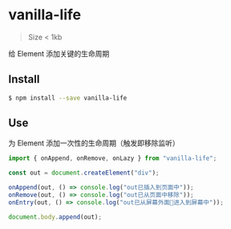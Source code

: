 # vanilla-life

> Size < 1kb

给 Element 添加关键的生命周期

## Install

```sh
$ npm install --save vanilla-life
```

## Use

为 Element 添加一次性的生命周期（触发即移除监听）

```js
import { onAppend, onRemove, onLazy } from "vanilla-life";

const out = document.createElement("div");

onAppend(out, () => console.log("out已插入到页面中"));
onRemove(out, () => console.log("out已从页面中移除"));
onEntry(out, () => console.log("out已从屏幕外面进入到屏幕中"));

document.body.append(out);
```
